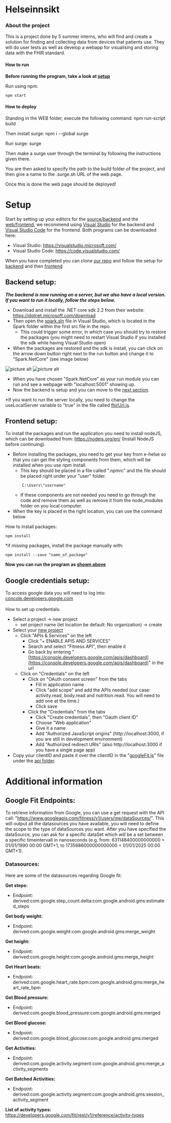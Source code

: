# Helseinnsikt

### About the project

This is a project done by 5 summer interns, who will find and create a solution for finding and collecting data from devices that patients use. They will do user tests as well as develop a webapp for visualising and storing data with the FHIR standard.

#### How to run

**Before running the program, take a look at [setup](https://github.com/helsenorgelab/pasientdata#setup)**

Run using npm:

```
npm start
```

#### How to deploy

Standing in the WEB folder, execute the following command: npm run-script build

Then install surge: npm i --global surge

Run surge: surge

Then make a surge user through the terminal by following the instructions given there.

You are then asked to specify the path to the build folder of the project, and then give a name to the .surge.sh URL of the web page.

Once this is done the web page should be deployed!

# Setup

Start by setting up your editors for the [source/backend](https://github.com/helsenorgelab/pasientdata/tree/master/src/Spark) and the [web/frontend](https://github.com/helsenorgelab/pasientdata/tree/master/WEB/src), we recommend using [Visual Studio](https://visualstudio.microsoft.com/) for the backend and [Visual Studio Code](https://code.visualstudio.com/) for the frontend.
Both programs can be downloaded here:

- Visual Studio: https://visualstudio.microsoft.com/
- Visual Studio Code: https://code.visualstudio.com/

When you have completed you can clone [our repo](https://github.com/helsenorgelab/pasientdata.git) and follow the setup for [backend](https://github.com/helsenorgelab/pasientdata#backend-setup) and then [frontend](https://github.com/helsenorgelab/pasientdata#frontend-setup)

## Backend setup:

**_The backend is now running on a server, but we also have a local version. If you want to run it locally, follow the steps below._**

- Download and install the .NET core sdk 2.2 from their website: https://dotnet.microsoft.com/download
- Then open the [spark.sln](https://github.com/helsenorgelab/pasientdata/blob/master/src/Spark/Spark.sln) file in Visual Studio, which is located in the Spark folder within the first src file in the repo.
  - This could trigger some error, in which case you should try to restore the packages (you might need to restart Visual Studio if you installed the sdk while having Visual Studio open)
- When the packages are restored and the sdk is install, you can click on the arrow down button right next to the run button and change it to "Spark.NetCore" (see image below)

![picture alt](https://github.com/helsenorgelab/pasientdata/blob/master/Documentation%20images/runBefore.PNG "This is how it should look when you start")
![picture alt](https://github.com/helsenorgelab/pasientdata/blob/master/Documentation%20images/runAfter.PNG "This is how it should look after you have changed to Spark.NetCore")

- When you have chosen "Spark.NetCore" as your run module you can run and see a webpage with "localhost:5001" showing up.
- Now the backend is setup and you can move to the [next section](https://github.com/helsenorgelab/pasientdata#frontend-setup).

\*If you want to run the server locally, you need to change the useLocalServer variable to "true" in the file called [fhirUrl.js](https://github.com/helsenorgelab/pasientdata/blob/dev/WEB/src/fhirUrl.js).

<!-- *If you are running the server externally, you need to change the useLocalServer variable to "false" in the file called [fhirUrl.js](https://github.com/helsenorgelab/pasientdata/blob/dev/WEB/src/fhirUrl.js). -->

## Frontend setup:

To install the packages and run the application you need to install nodeJS, which can be downloaded from: https://nodejs.org/en/ (Install NodeJS before continuing).

- Before installing the packages, you need to get your key from e-helse so that you can get the styling components from them, which will be installed when you use npm install.
  - This key should be placed in a file called ".npmrc" and the file should be placed right under your "user" folder.
  ```
      C:\Users\"username"
  ```
  - If these components are not needed you need to go through the code and remove them as well as remove it from the node_modules folder on you local computer.
- When the key is placed in the right location, you can use the command below

How to install packages:

```
npm install
```

\*if missing packages, install the package manually with:

```
npm install --save "name_of_package"
```

**Now you can run the program as [shown above](https://github.com/helsenorgelab/pasientdata#how-to-run)**

## Google credentials setup:

To access google data you will need to log into: [concole.developers.google.com](https://console.developers.google.com/) <br/>
<br/>
How to set up credentials:

- Select a project -> new project
  - set project name (let location be default: No organization) -> create
- Select your [new project](https://console.developers.google.com/projectcreate?previousPage=%2Fapis%2Fdashboard%3Fproject%3Dehelse*247812&folder=&organizationId=0)
  - Click "APIs & Services" on the left
    - Click "+ ENABLE APIS AND SERVICES"
    - Search and select "Fitness API", then enable it
    - Go back by entering "[https://console.developers.google.com/apis/dashboard](https://console.developers.google.com/apis/dashboard)" in the url
  - Click on "Credentials" on the left
    - Click on "OAuth consent screen" from the tabs
      - Fill in application name
      - Click "add scope" and add the APIs needed (our case: activity.read, body.read and nutrition.read. You will need to add one at the time.)
      - Click save
    - Click the "Credentials" from the tabs
      - Click "Create credentials", then "Oauth client ID"
      - Choose "Web application"
      - Give it a name
      - Add "Authorized JavaScript origins" (http://localhost:3000, if you are still in development environment)
      - Add "Authorized redirect URIs" (also http://localhost:3000 if you have a single page app)
- Copy your clientID and paste it over the clientID in the "[googleFit.js](https://github.com/helsenorgelab/pasientdata/blob/master/WEB/src/api/googleFit.js)" file under the [api folder](https://github.com/helsenorgelab/pasientdata/tree/master/WEB/src/api).

# Additional information

## Google Fit Endpoints:

To retrieve information from Google, you can use a get request with the API call: "https://www.googleapis.com/fitness/v1/users/me/dataSources/". This will output all the datasources you have available, you will need to define the scope to the type of dataSources you want. After you have specified the dataSource, you can ask for a specific dataSet which will be a set between a specific timeintervall in nanoseconds (e.g. from: 631148400000000000 = 01/01/1990 00:00 GMT+1, to 1735686000000000000 = 01/01/2025 00:00 GMT+1).

### Datasources:

Here are some of the datasources regarding Google fit:

**Get steps:**

- Endpoint: derived:com.google.step_count.delta:com.google.android.gms:estimated_steps

**Get body weight:**

- Endpoint: derived:com.google.weight:com.google.android.gms:merge_weight

**Get height:**

- Endpoint: derived:com.google.height:com.google.android.gms:merge_height

**Get Heart beats:**

- Endpoint: derived:com.google.heart_rate.bpm:com.google.android.gms:merge_heart_rate_bpm

**Get Blood pressure:**

- Endpoint: derived:com.google.blood_pressure:com.google.android.gms:merged

**Get Blood glucose:**

- Endpoint: derived:com.google.blood_glucose:com.google.android.gms:merged

**Get Activities:**

- Endpoint: derived:com.google.activity.segment:com.google.android.gms:merge_activity_segments

**Get Batched Activities:**

- Endpoint: derived:com.google.activity.segment:com.google.android.gms:session_activity_segment

**List of activity types:**
https://developers.google.com/fit/rest/v1/reference/activity-types

